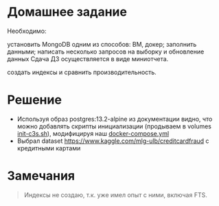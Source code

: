 # Домашнее задание
Необходимо:

установить MongoDB одним из способов: ВМ, докер;
заполнить данными;
написать несколько запросов на выборку и обновление данных
Сдача ДЗ осуществляется в виде миниотчета.

создать индексы и сравнить производительность.
  
# Решение
* Используя образ postgres:13.2-alpine из документации видно, что можно добавлять скрипты инициализации (продываем в volumes [init-c3s.sh](docker-entrypoint-initdb.d/init-c3s.sh)), модифицируя наш [docker-compose.yml](docker-compose.yml)
* Выбрал dataset https://www.kaggle.com/mlg-ulb/creditcardfraud с кредитными картами

# Замечания
> Индексы не создаю, т.к. уже имел опыт с ними, включая FTS.

